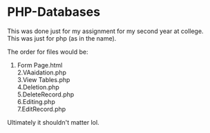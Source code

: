 # PHP-Databases
This was done just for my assignment for my second year at college. <br>
This was just for php (as in the name).

The order for files would be:<BR>
1. Form Page.html<BR>
2.VAaidation.php<BR>
3.View Tables.php<BR>
4.Deletion.php<BR>
5.DeleteRecord.php<BR>
6.Editing.php<BR>
7.EditRecord.php<BR>

Ultimately it shouldn't matter lol. 
